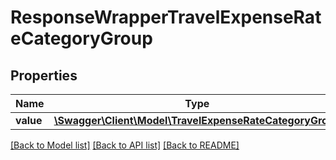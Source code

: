 # ResponseWrapperTravelExpenseRateCategoryGroup

## Properties
Name | Type | Description | Notes
------------ | ------------- | ------------- | -------------
**value** | [**\Swagger\Client\Model\TravelExpenseRateCategoryGroup**](TravelExpenseRateCategoryGroup.md) |  | [optional] 

[[Back to Model list]](../README.md#documentation-for-models) [[Back to API list]](../README.md#documentation-for-api-endpoints) [[Back to README]](../README.md)


